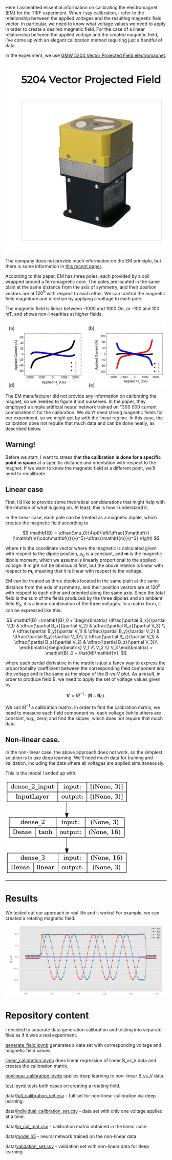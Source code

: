 Here I assembled essential information on calibrating the electromagnet (EM) for the TIRF experiment. When I say calibration, I refer to the relationship between the applied voltages and the resulting magnetic field vector. In particular, we need to know what voltage values we need to apply in order to create a desired magnetic field. For the case of a linear relationship between the applied voltage and the created magnetic field, I’ve come up with an elegant calibration method requiring just a handful of data.

In the experiment, we use [GMW 5204 Vector Projected Field electromagnet](https://gmw.com/product/5204/).

![Fig. 1](fig1.png)

The company does not provide much information on the EM principle, but there is some information in [this recent paper](https://journals.aps.org/prresearch/abstract/10.1103/PhysRevResearch.4.033040).

According to this paper, EM has three poles, each provided by a coil wrapped around a ferromagnetic core. The poles are located in the same plain at the same distance from the axis of symmetry, and their position vectors are at $120^0$ with respect to each other. We can control the magnetic field magnitude and direction by applying a voltage to each pole.

The magnetic field is linear between -1000 and 1000 Oe, or -100 and 100 mT, and shows non-linearities at higher fields.

![Fig. 2](fig2.png)

The EM manufacturer did not provide any information on calibrating the magnet, so we needed to figure it out ourselves. In the paper, they employed a simple artificial neural network trained on "300 000 current combinations” for the calibration. We don’t need strong magnetic fields for our experiment, so we might get by with the linear regime. In this case, the calibration does not require that much data and can be done neatly, as described below.

## Warning!

Before we start, I want to stress that **the calibration is done for a specific point in space** at a specific distance and orientation with respect to the magnet. If we want to know the magnetic field at a different point, we’ll need to recalibrate.

## Linear case

First, I’d like to provide some theoretical considerations that might help with the intuition of what is going on. At least, this is how **I** understand it.

In the linear case, each pole can be treated as a magnetic dipole, which creates the magnetic field according to

$$
\mathbf{B} = \dfrac{\mu_0}{4\pi}\left(\dfrac{3\mathbf{r}(\mathbf{m}\cdot\mathbf{r})}{r^5}-\dfrac{\mathbf{m}}{r^3} \right)
$$

where **r** is the coordinate vector where the magnetic is calculated given with respect to the dipole position, $\mu_0$ is a constant, and **m** is the magnetic dipole moment, which we assume is linearly proportional to the applied voltage. It might not be obvious at first, but the above relation is linear with respect to **m,** meaning that it is linear with respect to the voltage.

EM can be treated as three dipoles located in the same plain at the same distance from the axis of symmetry, and their position vectors are at $120^0$ with respect to each other and oriented along the same axis. Since the total field is the sum of the fields produced by the three dipoles and an ambient field $B_0$, it is a linear combination of the three voltages. In a matrix form, it can be expressed like this:

$$
\mathbf{B} =\mathbf{B}_0 + \begin{bmatrix} 	\dfrac{\partial B_x}{\partial V_1} & \dfrac{\partial B_x}{\partial V_2} & \dfrac{\partial B_x}{\partial V_3} \\ \\
\dfrac{\partial B_y}{\partial V_1} & \dfrac{\partial B_y}{\partial V_2} & \dfrac{\partial B_y}{\partial V_3}\\ \\
	\dfrac{\partial B_z}{\partial V_1} & \dfrac{\partial B_z}{\partial V_2} & \dfrac{\partial B_z}{\partial V_3}\\
	\end{bmatrix}\begin{bmatrix} V_1 \\\ V_2 \\\ V_3  \end{bmatrix} = \mathbf{B}_0 + \hat{M}\mathbf{V},
$$

where each partial derivative in the matrix is just a fancy way to express the proportionality coefficient between the corresponding field component and the voltage and is the same as the slope of the B-vs-V plot. As a result, in order to produce field B, we need to apply the set of voltage values given by

$$
\mathbf{V} = \hat{M}^{-1}\cdot(\mathbf{B}-\mathbf{B}_0).
$$

We call $\hat{M}^{-1}$ a calibration matrix. In order to find the calibration matrix, we need to measure each field component vs. each voltage (while others are constant, e.g., zero) and find the slopes, which does not require that much data.

## Non-linear case.

In the non-linear case, the above approach does not work, so the simplest solution is to use deep learning. We’ll need much data for training and validation, including the data where all voltages are applied simultaneously.

This is the model I ended up with:


![Fig. 3](model.png)
***

# Results
We tested out our approach in real life and it works! For example, we can created a rotating magnetic field.
![Fig. 4](fig3.png)

# Repository content

I decided to separate data generation calibration and testing into separate files as if it was a real experiment.

[generate_field.ipynb](https://github.com/tretyakovmipt/TIRF_magnet_calibration/blob/main/generate_field.ipynb) generates a data set with corresponding voltage and magnetic field values.

[linear_calibration.ipynb](https://github.com/tretyakovmipt/TIRF_magnet_calibration/blob/main/linear_calibration.ipynb) does linear regression of linear B_vs_V data and creates the calibration matrix.

[nonlinear_calibration.ipynb](https://github.com/tretyakovmipt/TIRF_magnet_calibration/blob/main/nonlinear_calibration.ipynb) applies deep learning to non-linear B_vs_V data.

[test.ipynb](https://github.com/tretyakovmipt/TIRF_magnet_calibration/blob/main/test.ipynb) tests both cases on creating a rotating field.

data/[full_calibration_set.csv](https://github.com/tretyakovmipt/TIRF_magnet_calibration/blob/main/data/full_calibration_set.csv) - full set for non-linear calibration via deep learning.

data/[individual_calibration_set.csv](https://github.com/tretyakovmipt/TIRF_magnet_calibration/blob/main/data/individual_calibration_set.csv) - data set with only one voltage applied at a time.

data/[lin_cal_mat.csv](https://github.com/tretyakovmipt/TIRF_magnet_calibration/blob/main/data/lin_cal_mat.csv) - calibration matrix obtained in the linear case.

data/[model.h5](https://github.com/tretyakovmipt/TIRF_magnet_calibration/blob/main/data/model.h5) - neural network trained on the non-linear data.

data/[validation_set.csv](https://github.com/tretyakovmipt/TIRF_magnet_calibration/blob/main/data/validation_set.csv) - validation set with non-linear data for deep learning
